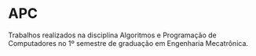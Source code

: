 # APC

Trabalhos realizados na disciplina Algoritmos e Programação de Computadores no 1º semestre de graduação em Engenharia Mecatrônica.
